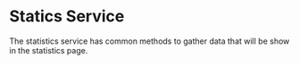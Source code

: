 # Statics Service

The statistics service has common methods to gather data that will be show in the
statistics page.
